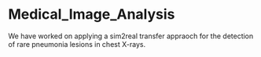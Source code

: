 # Medical_Image_Analysis

We have worked on applying a sim2real transfer appraoch for the detection of rare pneumonia lesions in chest X-rays. 
